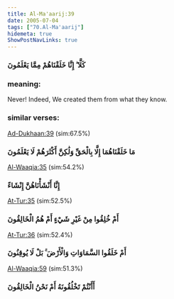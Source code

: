 ```yaml
---
title: Al-Ma'aarij:39
date: 2005-07-04
tags: ["70.Al-Ma'aarij"]
hidemeta: true 
ShowPostNavLinks: true 
---
```

### كَلَّا ۖ إِنَّا خَلَقْنَاهُمْ مِمَّا يَعْلَمُونَ
### meaning: 
Never! Indeed, We created them from what they know.
### similar verses: 

[Ad-Dukhaan:39](/44/39) (sim:67.5%)

### مَا خَلَقْنَاهُمَا إِلَّا بِالْحَقِّ وَلَٰكِنَّ أَكْثَرَهُمْ لَا يَعْلَمُونَ

[Al-Waaqia:35](/56/35) (sim:54.2%)

### إِنَّا أَنْشَأْنَاهُنَّ إِنْشَاءً

[At-Tur:35](/52/35) (sim:52.5%)

### أَمْ خُلِقُوا مِنْ غَيْرِ شَيْءٍ أَمْ هُمُ الْخَالِقُونَ

[At-Tur:36](/52/36) (sim:52.4%)

### أَمْ خَلَقُوا السَّمَاوَاتِ وَالْأَرْضَ ۚ بَلْ لَا يُوقِنُونَ

[Al-Waaqia:59](/56/59) (sim:51.3%)

### أَأَنْتُمْ تَخْلُقُونَهُ أَمْ نَحْنُ الْخَالِقُونَ
